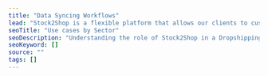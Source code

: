 ```yaml
---
title: "Data Syncing Workflows"
lead: "Stock2Shop is a flexible platform that allows our clients to customise their workflow depending on their requirements. Below are some models illustrating how you could use Stock2Shop to ingrate your B2B and B2C e-commerce applications."
seoTitle: "Use cases by Sector"
seoDescription: "Understanding the role of Stock2Shop in a Dropshipping business model"
seoKeyword: []
source: ""
tags: []
---
```

